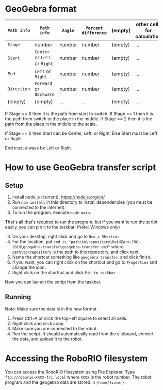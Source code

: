 # GeoGebra format

`Path info` | `Path info` | `Angle` | `Percent difference` | (empty) | other cells for calculation
--- | --- | --- | --- | --- | ---
`Stage` | number | number | number | (empty) | ...
`Start` | `Center` or `Left` or `Right` | number | number | (empty) | ...
`End` | `Left` or `Right` | number | number | (empty) | ...
`Direction` | `Forward` or `Backward` | number | number | (empty) | ...
(empty) | (empty) | ... | ... | (empty) | ...

If Stage == 0 then it is the path from start to switch.
If Stage == 1 then it is the path from switch to the place in the middle.
If Stage == 2 then it is the path from the place in the middle to the scale.

If Stage == 0 then Start can be Center, Left, or Right.
Else Start must be Left or Right.

End must always be Left or Right.

# How to use GeoGebra transfer script

## Setup

1. Install node.js (current). https://nodejs.org/en/
2. Run `npm install` in this directory to install dependencies (you must be connected to the internet).
3. To run the program, execute `node main`.

That's all that's required to run the program, but if you want to run the script easily, you can pin it to the taskbar. (Note: Windows only)

3. On your desktop, right click and go to `New > Shortcut`.
4. For the location, put `cmd /c "path\to\repository\RaidZero-FRC-2018\geogebra-transfer\geogebra-transfer.cmd"` where `path\to\repository` is the path to this repository, and click next.
5. Name the shortcut something like `geogebra transfer`, and click finish.
6. If you want, you can right click on the shortcut and go to `Properties` and change the icon.
7. Right click on the shortcut and click `Pin to taskbar`.

Now you can launch the script from the taskbar.

## Running

Note: Make sure the data is in the new format.

1. Press Ctrl+A or click the top-left square to select all cells.
2. Right click and click copy.
3. Make sure you are connected to the robot.
4. Run the script. It should automatically read from the clipboard, convert the data, and upload it to the robot.

# Accessing the RoboRIO filesystem

You can access the RoboRIO filesystem using File Explorer. Type `ftp://roborio-XXXX-frc.local` where `XXXX` is the robot number. The robot program and the geogebra data are stored in `/home/lvuser/`.

